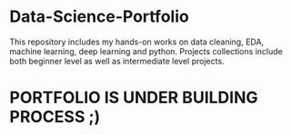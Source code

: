 # Data-Science-Portfolio
This repository includes my hands-on works on data cleaning, EDA, machine learning, deep learning and python. Projects collections include both beginner level as well as intermediate level projects.
# PORTFOLIO IS UNDER BUILDING PROCESS ;)
